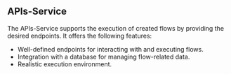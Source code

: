 ## APIs-Service

The APIs-Service supports the execution of created flows by providing the desired endpoints. 
It offers the following features:

- Well-defined endpoints for interacting with and executing flows.
- Integration with a database for managing flow-related data.
- Realistic execution environment.
